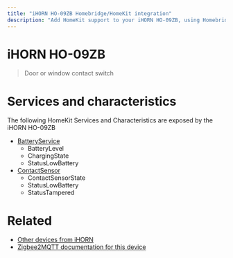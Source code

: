 ```yaml
---
title: "iHORN HO-09ZB Homebridge/HomeKit integration"
description: "Add HomeKit support to your iHORN HO-09ZB, using Homebridge, Zigbee2MQTT and homebridge-z2m."
---
```

<!---
This file has been GENERATED using src/docgen/docgen.ts
DO NOT EDIT THIS FILE MANUALLY!
-->
# iHORN HO-09ZB
> Door or window contact switch


# Services and characteristics
The following HomeKit Services and Characteristics are exposed by
the iHORN HO-09ZB

* [BatteryService](../../battery.md)
  * BatteryLevel
  * ChargingState
  * StatusLowBattery
* [ContactSensor](../../sensors.md)
  * ContactSensorState
  * StatusLowBattery
  * StatusTampered


# Related
* [Other devices from iHORN](../index.md#ihorn)
* [Zigbee2MQTT documentation for this device](https://www.zigbee2mqtt.io/devices/HO-09ZB.html)
